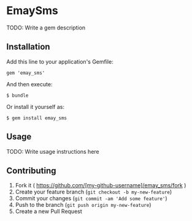 # EmaySms

TODO: Write a gem description

## Installation

Add this line to your application's Gemfile:

    gem 'emay_sms'

And then execute:

    $ bundle

Or install it yourself as:

    $ gem install emay_sms

## Usage

TODO: Write usage instructions here

## Contributing

1. Fork it ( https://github.com/[my-github-username]/emay_sms/fork )
2. Create your feature branch (`git checkout -b my-new-feature`)
3. Commit your changes (`git commit -am 'Add some feature'`)
4. Push to the branch (`git push origin my-new-feature`)
5. Create a new Pull Request
